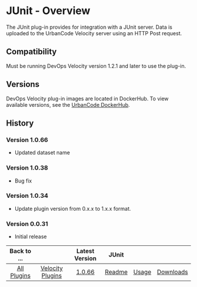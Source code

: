 
# JUnit - Overview

The JUnit plug-in provides for integration with a JUnit server. Data is uploaded to the UrbanCode
Velocity server using an HTTP Post request.

## Compatibility

Must be running DevOps Velocity version 1.2.1 and later to use the plug-in.

## Versions

DevOps Velocity plug-in images are located in DockerHub. To
view available versions, see the [UrbanCode DockerHub](https://hub.docker.com/r/urbancode/ucv-ext-junit/tags).


## History

### Version 1.0.66

* Updated dataset name

### Version 1.0.38

* Bug fix

### Version 1.0.34

* Update plugin version from 0.x.x to 1.x.x format.

### Version 0.0.31

* Initial release


|Back to ...||Latest Version|JUnit |||
| :---: | :---: | :---: | :---: | :---: | :---: |
|[All Plugins](../../index.md)|[Velocity Plugins](../README.md)|[1.0.66](https://raw.githubusercontent.com/UrbanCode/IBM-UCV-PLUGINS/main/files/ucv-ext-junit/ucv-ext-junit-1.0.66.tar.zip)|[Readme](README.md)|[Usage](usage.md)|[Downloads](downloads.md)|
